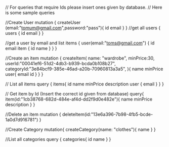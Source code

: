 // For queries that require Ids please insert ones given by database.
// Here is some sample queries


//Create User
mutation {
  createUser (email:"tomum@gmail.com",password:"pass"){
    id
    email
  }
}
//get all users
{
  users {
    id
    email
  }
}

//get a user by email and list items
{
  user(email:"toms@gmail.com") {
    id
    email
    item {
      id
      name
    }
  }
}

//Create an item
mutation {
  createItem(
    name: "wardrobe",
    minPrice:30,
    userId:"00041ef6-51d2-4db3-b939-bcda0b108b27",
    categoryId:"3e84bcf9-385e-46ad-a20b-70960813a3a5",
  ){
    name
    minPrice
    user{
      email
      id
    }
  }
}

// List all items
query {
  items{
    id
    name
    minPrice
    description
    user {
      email
    }
  }
}

// Get item by Id (Insert the correct id given from database)
query{
  item(id:"1cb38768-682d-484e-af4d-dd2f9d0e482e"){
    name
    minPrice
    description
  }
}

//Delete an item
mutation {
  deleteItem(id:"13e6a396-7b98-4fb5-bcde-1a0d7d916781")
}

//Create Category
mutation{
  createCategory(name: "clothes"){
    name
  }
}

//List all categories
query {
  categories{
    id
    name
  }
}

